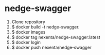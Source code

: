 # nedge-swagger
1. Clone repository
2. $ docker build -t nedge-swagger.
3. $ docker images
4. $ docker tag  nexenta/nedge-swagger:latest
5. $ docker login
6. $ docker push nexenta/nedge-swagger
